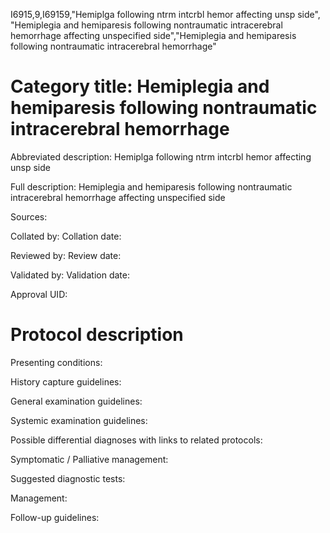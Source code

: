 I6915,9,I69159,"Hemiplga following ntrm intcrbl hemor affecting unsp side", "Hemiplegia and hemiparesis following nontraumatic intracerebral hemorrhage affecting unspecified side","Hemiplegia and hemiparesis following nontraumatic intracerebral hemorrhage"
# Category title: Hemiplegia and hemiparesis following nontraumatic intracerebral hemorrhage

Abbreviated description: Hemiplga following ntrm intcrbl hemor affecting unsp side

Full description: Hemiplegia and hemiparesis following nontraumatic intracerebral hemorrhage affecting unspecified side

Sources:

Collated by:
Collation date:

Reviewed by:
Review date:

Validated by:
Validation date:

Approval UID:

# Protocol description

Presenting conditions:

History capture guidelines:

General examination guidelines:

Systemic examination guidelines:

Possible differential diagnoses with links to related protocols:

Symptomatic / Palliative management:

Suggested diagnostic tests:

Management:

Follow-up guidelines:
